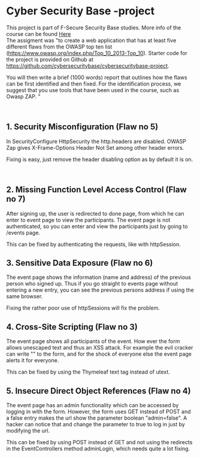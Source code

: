 <h1>Cyber Security Base -project</h1>

This project is part of F-Secure Security Base studies. More info of the course can be found <a href="http://mooc.fi/courses/2016/cybersecurity/">Here</a>
<br>
The assigment was "to create a web application that has at least five different flaws from the OWASP top ten list (https://www.owasp.org/index.php/Top_10_2013-Top_10). Starter code for the project is provided on Github at https://github.com/cybersecuritybase/cybersecuritybase-project.

You will then write a brief (1000 words) report that outlines how the flaws can be first identified and then fixed. For the identification process, we suggest that you use tools that have been used in the course, such as Owasp ZAP. "

<br>

<h2>1. Security Misconfiguration (Flaw no 5)</h2>

In SecurityConfigure HttpSecurity the http.headers are disabled. OWASP Zap gives X-Frame-Options Header Not Set among other header errors.

Fixing is easy, just remove the header disabling option as by default it is on. 

<br>
<h2>2. Missing Function Level Access Control (Flaw no 7)</h2>

After signing up, the user is redirected to done page, from which he can enter to event page to view the participants. The event page is not authenticated, so you can enter and view the participants just by going to /events page.

This can be fixed by authenticating the requests, like with httpSession. 


<h2>3. Sensitive Data Exposure (Flaw no 6)</h2>

The event page shows the information (name and address) of the previous person who signed up. Thus if you go straight to events page without entering a new entry, you can see the previous persons address if using the same browser.

Fixing the rather poor use of httpSessions will fix the problem.


<h2>4. Cross-Site Scripting (Flaw no 3)</h2>

The event page shows all participants of the event. How ever the form allows unescaped text and thus an XSS attack. For example the evil cracker can write "<script>alert("This event sucks!")</script>" to the form, and for the shock of everyone else the event page alerts it for everyone.

This can be fixed by using the Thymeleaf text tag instead of utext.


<h2>5. Insecure Direct Object References (Flaw no 4)</h2>

The event page has an admin functionality which can be accessed by logging in with the form. However, the form uses GET instead of POST and a false entry makes the url show the parameter boolean "admin=false". A hacker can notice that and change the parameter to true to log in just by modifying the url.

This can be fixed by using POST instead of GET and not using the redirects in the EventControllers method adminLogin, which needs quite a lot fixing.
